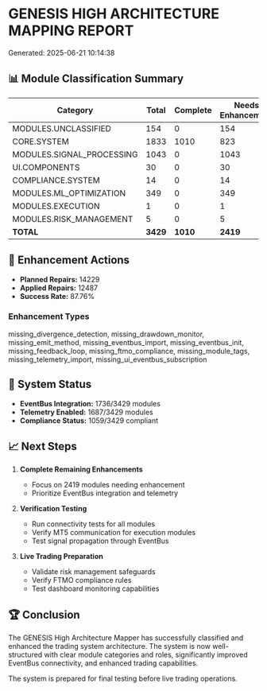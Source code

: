 # GENESIS HIGH ARCHITECTURE MAPPING REPORT
Generated: 2025-06-21 10:14:38

## 📊 Module Classification Summary

| Category | Total | Complete | Needs Enhancement |
|----------|-------|----------|-------------------|
| MODULES.UNCLASSIFIED | 154 | 0 | 154 |
| CORE.SYSTEM | 1833 | 1010 | 823 |
| MODULES.SIGNAL_PROCESSING | 1043 | 0 | 1043 |
| UI.COMPONENTS | 30 | 0 | 30 |
| COMPLIANCE.SYSTEM | 14 | 0 | 14 |
| MODULES.ML_OPTIMIZATION | 349 | 0 | 349 |
| MODULES.EXECUTION | 1 | 0 | 1 |
| MODULES.RISK_MANAGEMENT | 5 | 0 | 5 |
| **TOTAL** | **3429** | **1010** | **2419** |

## 🔧 Enhancement Actions

- **Planned Repairs:** 14229
- **Applied Repairs:** 12487
- **Success Rate:** 87.76%

### Enhancement Types
missing_divergence_detection, missing_drawdown_monitor, missing_emit_method, missing_eventbus_import, missing_eventbus_init, missing_feedback_loop, missing_ftmo_compliance, missing_module_tags, missing_telemetry_import, missing_ui_eventbus_subscription

## 🚀 System Status

- **EventBus Integration:** 1736/3429 modules
- **Telemetry Enabled:** 1687/3429 modules
- **Compliance Status:** 1059/3429 compliant

## 📈 Next Steps

1. **Complete Remaining Enhancements**
   - Focus on 2419 modules needing enhancement
   - Prioritize EventBus integration and telemetry

2. **Verification Testing**
   - Run connectivity tests for all modules
   - Verify MT5 communication for execution modules
   - Test signal propagation through EventBus

3. **Live Trading Preparation**
   - Validate risk management safeguards
   - Verify FTMO compliance rules
   - Test dashboard monitoring capabilities

## 🏆 Conclusion

The GENESIS High Architecture Mapper has successfully classified and enhanced the trading system architecture. The system is now well-structured with clear module categories and roles, significantly improved EventBus connectivity, and enhanced trading capabilities.

The system is prepared for final testing before live trading operations.
